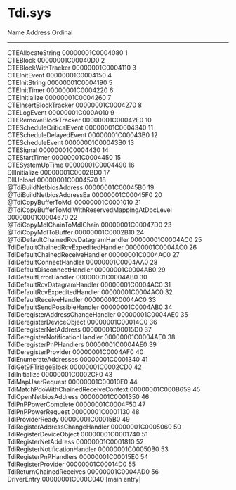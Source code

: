 # Tdi.sys
Name                                            Address          Ordinal     
----                                            -------          -------     
CTEAllocateString                               00000001C0004080 1           
CTEBlock                                        00000001C00040D0 2           
CTEBlockWithTracker                             00000001C0004110 3           
CTEInitEvent                                    00000001C0004150 4           
CTEInitString                                   00000001C0004190 5           
CTEInitTimer                                    00000001C0004220 6           
CTEInitialize                                   00000001C0004260 7           
CTEInsertBlockTracker                           00000001C0004270 8           
CTELogEvent                                     00000001C000A010 9           
CTERemoveBlockTracker                           00000001C00042E0 10          
CTEScheduleCriticalEvent                        00000001C0004340 11          
CTEScheduleDelayedEvent                         00000001C00043B0 12          
CTEScheduleEvent                                00000001C00043B0 13          
CTESignal                                       00000001C0004430 14          
CTEStartTimer                                   00000001C0004450 15          
CTESystemUpTime                                 00000001C0004490 16          
DllInitialize                                   00000001C0002BD0 17          
DllUnload                                       00000001C0004570 18          
@TdiBuildNetbiosAddress                          00000001C00045B0 19                    
@TdiBuildNetbiosAddressEa                        00000001C00045F0 20           
@TdiCopyBufferToMdl                              00000001C0001010 21           
@TdiCopyBufferToMdlWithReservedMappingAtDpcLevel 00000001C0004670 22           
@TdiCopyMdlChainToMdlChain                       00000001C00047D0 23           
@TdiCopyMdlToBuffer                              00000001C0002B10 24           
@TdiDefaultChainedRcvDatagramHandler             00000001C0004AC0 25          
TdiDefaultChainedRcvExpeditedHandler            00000001C0004AC0 26          
TdiDefaultChainedReceiveHandler                 00000001C0004AC0 27          
TdiDefaultConnectHandler                        00000001C0004AA0 28          
TdiDefaultDisconnectHandler                     00000001C0004AB0 29          
TdiDefaultErrorHandler                          00000001C0004AB0 30          
TdiDefaultRcvDatagramHandler                    00000001C0004AC0 31          
TdiDefaultRcvExpeditedHandler                   00000001C0004AC0 32          
TdiDefaultReceiveHandler                        00000001C0004AC0 33          
TdiDefaultSendPossibleHandler                   00000001C0004AB0 34          
TdiDeregisterAddressChangeHandler               00000001C0004AE0 35          
TdiDeregisterDeviceObject                       00000001C00014C0 36          
TdiDeregisterNetAddress                         00000001C00015D0 37          
TdiDeregisterNotificationHandler                00000001C0004AE0 38          
TdiDeregisterPnPHandlers                        00000001C0004AE0 39          
TdiDeregisterProvider                           00000001C0004AF0 40          
TdiEnumerateAddresses                           00000001C0001340 41          
TdiGet9FTriageBlock                             00000001C0002CD0 42          
TdiInitialize                                   00000001C0002CF0 43          
TdiMapUserRequest                               00000001C00010E0 44          
TdiMatchPdoWithChainedReceiveContext            00000001C000B659 45          
TdiOpenNetbiosAddress                           00000001C0001350 46          
TdiPnPPowerComplete                             00000001C0004F50 47          
TdiPnPPowerRequest                              00000001C0001130 48          
TdiProviderReady                                00000001C00015B0 49          
TdiRegisterAddressChangeHandler                 00000001C0005060 50          
TdiRegisterDeviceObject                         00000001C0001740 51          
TdiRegisterNetAddress                           00000001C0001810 52          
TdiRegisterNotificationHandler                  00000001C00050B0 53          
TdiRegisterPnPHandlers                          00000001C00015E0 54          
TdiRegisterProvider                             00000001C00014D0 55          
TdiReturnChainedReceives                        00000001C0004AD0 56          
DriverEntry                                     00000001C000C040 [main entry]
